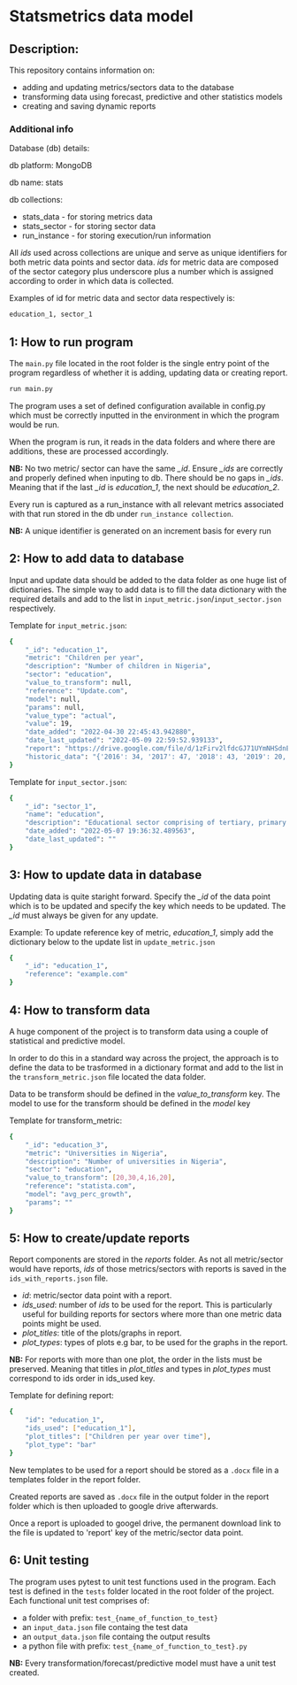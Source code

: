 # Statsmetrics data model #

## Description: ##
This repository contains information on:
- adding and updating metrics/sectors data to the database
- transforming data using forecast, predictive and other statistics models
- creating and saving dynamic reports

### Additional info ###
Database (db) details:

db platform: MongoDB

db name: stats

db collections:
- stats_data - for storing metrics data
- stats_sector - for storing sector data
- run_instance - for storing execution/run information

All *ids* used across collections are unique and serve as unique identifiers for both metric data points and sector data. *ids* for metric data are composed of the sector category plus underscore plus a number which is assigned according to order in which data is collected.

Examples of id for metric data and sector data respectively is:
```sh
education_1, sector_1
```

## 1: How to run program ##
The `main.py` file located in the root folder is the single entry point of the program regardless of whether it is adding, updating data or creating report.
```sh
run main.py
```
The program uses a set of defined configuration available in config.py which must be correctly inputted in the environment in which the program would be run.

When the program is run, it reads in the data folders and where there are additions, these are processed accordingly.

**NB:** No two metric/ sector can have the same *_id*. Ensure *_ids* are correctly and properly defined when inputing to db. There should be no gaps in *_ids*. Meaning that if the last *_id* is *education_1*, the next should be *education_2*.

Every run is captured as a run_instance with all relevant metrics associated with that run stored in the db under `run_instance collection`.

**NB:** A unique identifier is generated on an increment basis for every run

## 2: How to add data to database ##

Input and update data should be added to the data folder as one huge list of dictionaries. The simple way to add data is to fill the data dictionary with the required details and add to the list in `input_metric.json`/`input_sector.json` respectively.

Template for `input_metric.json`:
```sh
{
    "_id": "education_1",
    "metric": "Children per year",
    "description": "Number of children in Nigeria",
    "sector": "education",
    "value_to_transform": null,
    "reference": "Update.com",
    "model": null,
    "params": null,
    "value_type": "actual",
    "value": 19,
    "date_added": "2022-04-30 22:45:43.942880",
    "date_last_updated": "2022-05-09 22:59:52.939133",
    "report": "https://drive.google.com/file/d/1zFirv2lfdcGJ71UYmNHSdnE1Nv9tq6WJ/view?usp=sharing",
    "historic_data": "{'2016': 34, '2017': 47, '2018': 43, '2019': 20, '2020': 36}"
}
```
Template for `input_sector.json`:
```sh
{
    "_id": "sector_1",
    "name": "education",
    "description": "Educational sector comprising of tertiary, primary and secondary",
    "date_added": "2022-05-07 19:36:32.489563",
    "date_last_updated": ""
}
```
## 3: How to update data in database ##
Updating data is quite staright forward. Specify the *_id* of the data point which is to be updated and specify the key which needs to be updated. The *_id* must always be given for any update.

Example: To update reference key of metric, *education_1*, simply add the dictionary below to the update list in `update_metric.json`
```sh
{
	"_id": "education_1",
	"reference": "example.com"
}
```
## 4: How to transform data ##
A huge component of the project is to transform data using a couple of statistical and predictive model.

In order to do this in a standard way across the project, the approach is to define the data to be trasformed in a dictionary format and add to the list in the `transform_metric.json` file located the data folder.

Data to be transform should be defined in the *value_to_transform* key. The model to use for the transform should be defined in the *model* key

Template for transform_metric:
```sh
{
    "_id": "education_3",
    "metric": "Universities in Nigeria",
    "description": "Number of universities in Nigeria",
    "sector": "education",
    "value_to_transform": [20,30,4,16,20],
    "reference": "statista.com",
    "model": "avg_perc_growth",
    "params": ""
}
```

## 5: How to create/update reports ##
Report components are stored in the *reports* folder. As not all metric/sector would have reports, *ids* of those metrics/sectors with reports is saved in the `ids_with_reports.json` file.
- *id*: metric/sector data point with a report.
- *ids_used*: number of *ids* to be used for the report. This is particularly useful for building reports for sectors where more than one metric data points might be used.
- *plot_titles*: title of the plots/graphs in report.
- *plot_types*: types of plots e.g bar, to be used for the graphs in the report.

**NB:** For reports with more than one plot, the order in the lists must be preserved. Meaning that titles in *plot_titles* and types in *plot_types* must correspond to ids order in ids_used key.

Template for defining report:
```sh
{
    "id": "education_1",
    "ids_used": ["education_1"],
    "plot_titles": ["Children per year over time"],
    "plot_type": "bar"
}
```
New templates to be used for a report should be stored as a `.docx` file in a templates folder in the report folder.

Created reports are saved as `.docx` file in the output folder in the report folder which is then uploaded to google drive afterwards.

Once a report is uploaded to googel drive, the permanent download link to the file is updated to 'report' key of the metric/sector data point.

## 6: Unit testing ##
The program uses pytest to unit test functions used in the program. Each test is defined in the `tests` folder located in the root folder of the project.
Each functional unit test comprises of:
- a folder with prefix: `test_{name_of_function_to_test}`
- an `input_data.json` file containg the test data
- an `output_data.json` file containg the output results
- a python file with prefix: `test_{name_of_function_to_test}.py`

**NB:** Every transformation/forecast/predictive model must have a unit test created.